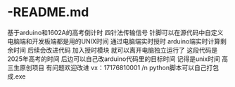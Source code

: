 # -README.md
基于arduino和1602A的高考倒计时
四针法传输信号 针脚可以在源代码中自定义 电脑端和开发板端都是用的UNIX时间 通过电脑端实时授时 arduino端实时计算剩余时间
后续会改进代码 加入授时模块 就可以离开电脑独立运行了
这段代码是2025年高考的时间 后边可以自己改arduino代码里的目标时间 记得是unix时间
高三生原创项目 有问题欢迎改进 vx：17176810001
/n
python脚本可以自己打包成.exe
